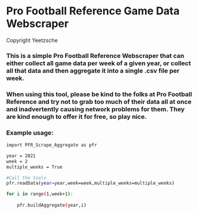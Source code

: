 # Pro Football Reference Game Data Webscraper
Copyright Yeetzsche

### This is a simple Pro Football Reference Webscraper that can either collect all game data per week of a given year, or collect all that data and then aggregate it into a single .csv file per week.

### When using this tool, please be kind to the folks at Pro Football Reference and try not to grab too much of their data all at once and inadvertently causing network problems for them. They are kind enough to offer it for free, so play nice.

### Example usage:
```Bash
import PFR_Scrape_Aggregate as pfr

year = 2021
week = 2
multiple_weeks = True

#Call the tools
pfr.readData(year=year,week=week,multiple_weeks=multiple_weeks)

for i in range(1,week+1):
    
    pfr.buildAggregate(year,i)

```

